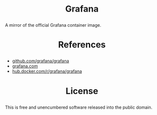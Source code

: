 <!-- This is free and unencumbered software released into the public domain -->

# <p align=center>Grafana

A mirror of the official Grafana container image.

# <p align=center>References

- [github.com/grafana/grafana](https://github.com/grafana/grafana)
- [grafana.com](https://grafana.com)
- [hub.docker.com/r/grafana/grafana](https://hub.docker.com/r/grafana/grafana)

# <p align=center>License

This is free and unencumbered software released into the public domain.
